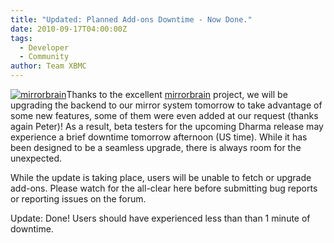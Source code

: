 ```yaml
---
title: "Updated: Planned Add-ons Downtime - Now Done."
date: 2010-09-17T04:00:00Z
tags:
  - Developer
  - Community
author: Team XBMC
---
```


[![](/images/blog/mirrorbrain.webp "mirrorbrain")](https://mirrorbrain.org/)Thanks to the excellent [mirrorbrain](https://mirrorbrain.org/) project, we will be upgrading the backend to our mirror system tomorrow to take advantage of some new features, some of them were even added at our request (thanks again Peter)! As a result, beta testers for the upcoming Dharma release may experience a brief downtime tomorrow afternoon (US time). While it has been designed to be a seamless upgrade, there is always room for the unexpected.

While the update is taking place, users will be unable to fetch or upgrade add-ons. Please watch for the all-clear here before submitting bug reports or reporting issues on the forum.

Update: Done! Users should have experienced less than than 1 minute of downtime.
